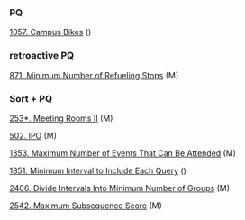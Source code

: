 ### PQ 


[1057. Campus Bikes]() ()


### retroactive PQ 

[871. Minimum Number of Refueling Stops]() (M)

### Sort + PQ

[253*. Meeting Rooms II]() (M)

[502. IPO]() (M)

[1353. Maximum Number of Events That Can Be Attended]() (M)

[1851. Minimum Interval to Include Each Query]() ()

[2406. Divide Intervals Into Minimum Number of Groups]() (M)

[2542. Maximum Subsequence Score]() (M)



